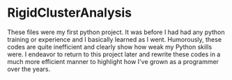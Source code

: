 # RigidClusterAnalysis
These files were my first python project. It was before I had had any python training or experience and I basically learned as I went. Humorously, these codes are quite inefficient and clearly show how weak my Python skills were. I endeavor to return to this project later and rewrite these codes in a much more efficient manner to highlight how I've grown as a programmer over the years.  
